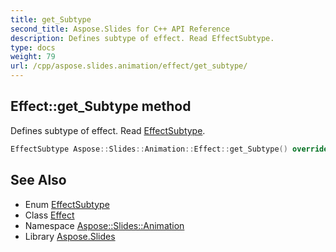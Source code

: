 ```yaml
---
title: get_Subtype
second_title: Aspose.Slides for C++ API Reference
description: Defines subtype of effect. Read EffectSubtype.
type: docs
weight: 79
url: /cpp/aspose.slides.animation/effect/get_subtype/
---
```

## Effect::get_Subtype method


Defines subtype of effect. Read [EffectSubtype](../../effectsubtype/).

```cpp
EffectSubtype Aspose::Slides::Animation::Effect::get_Subtype() override
```

## See Also

* Enum [EffectSubtype](../../effectsubtype/)
* Class [Effect](../)
* Namespace [Aspose::Slides::Animation](../../)
* Library [Aspose.Slides](../../../)
